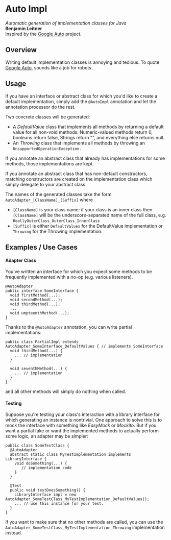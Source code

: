 # Auto Impl
*Automatic generation of implementation classes for Java*  
**Benjamin Leitner**  
Inspired by the [Google Auto](https://github.com/google/auto) project.

## Overview
Writing default implementation classes is annoying and tedious.  To quote
 [Google Auto](https://github.com/google/auto), sounds like a job for robots.

## Usage
If you have an interface or abstract class for which you'd like to create a default implementation,
simply add the `@AutoImpl` annotation and let the annotation processor do the rest.

Two concrete classes will be generated:

* A *DefaultValue* class that implements all methods by returning a default value for all non-void methods.
Numeric-valued methods return 0, booleans return false, Strings return "", and everything else returns null.
* An *Throwing* class that implements all methods by throwing an `UnsupportedOperationException.`

If you annotate an abstract class that already has implementations for some methods, those
 implementations are kept.

If you annotate an abstract class that has non-default constructors, matching constructors are
created on the implementation class which simply delegate to your abstract class.

The names of the generated classes take the form `AutoAdapter_[ClassName]_[Suffix]` where

* `[ClassName]` is your class name: if your class is an inner class then `[ClassName]` will
be the underscore-separated name of the full class, e.g. `ReallyOuterClass_OuterClass_InnerClass`
* `[Suffix]` is either `DefaultValues` for the DefaultValue implementation or `Throwing` for the Throwing
 implementation.

## Examples / Use Cases
#### Adapter Class
You've written an interface for which you expect some methods to be frequently implemented with a
no-op (e.g. various listeners).

    @AutoAdapter
    public interface SomeInterface {
      void firstMethod(...);
      void secondMethod(...);
      void thirdMethod(...);
      ...
      void umpteenthMethod(...);
    }

Thanks to the `@AutoAdapter` annotation, you can write partial implementations:

    public class PartialImpl extends AutoAdapter_SomeInterface_DefaultValues { // implements SomeInterface
      void thirdMethod(...) {
        ... // implementation
      }

      void seventhMethod(...) {
        ... // implementation
      }
    }
 
and all other methods will simply do nothing when called.
 
#### Testing
Suppose you're testing your class's interaction with a library interface for which generating an
instance is nontrivial.  One approach to solve this is to mock the interface with something like
*EasyMock* or *Mockito*.  But if you want a partial fake or want the implemented methods to actually 
perform some logic, an adapter may be simpler:

    public class SomeTestClass {
      @AutoAdapter
      abstract static class MyTestImplementation implements LibraryInterface {
        void doSomething(...) {
           // implementation code
        }
      }
      
      @Test
      public void testDoesSomething() {
        LibraryInterface impl = new AutoAdapter_SomeTestClass_MyTestImplementation_DefaultValues();
        ... // use this instance for your test.
      }
    }
If you want to make sure that no other methods are called, you can use the 
`AutoAdapter_SomeTestClass_MyTestImplementation_Throwing` implementation instead.

